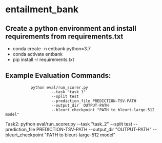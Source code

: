 # entailment_bank

## Create a python environment and install requirements from requirements.txt
* conda create -n entbank python=3.7
* conda activate entbank
* pip install -r requirements.txt


## Example Evaluation Commands:

```Task1:
           python eval/run_scorer.py 
                    --task "task_1" 
                    --split test 
                    --prediction_file PREDICTION-TSV-PATH  
                    --output_dir  OUTPUT-PATH  
                    --bleurt_checkpoint "PATH to bleurt-large-512 model"
```

Task2:
python eval/run_scorer.py --task "task_2" --split test --prediction_file PREDICTION-TSV-PATH  --output_dir  "OUTPUT-PATH"  --bleurt_checkpoint "PATH to bleurt-large-512 model"

